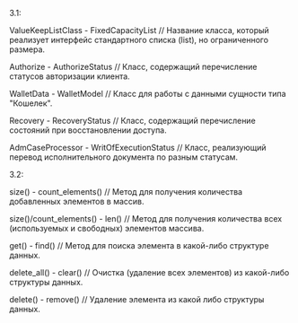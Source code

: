 3.1:

ValueKeepListClass - FixedCapacityList
// Название класса, который реализует интерфейс стандартного списка (list), но ограниченного размера.

Authorize - AuthorizeStatus
// Класс, содержащий перечисление статусов авторизации клиента.

WalletData - WalletModel
// Класс для работы с данными сущности типа "Кошелек".

Recovery - RecoveryStatus
// Класс, содержащий перечисление состояний при восстановлении доступа.

AdmCaseProcessor - WritOfExecutionStatus
// Класс, реализующий перевод исполнительного документа по разным статусам.

3.2:

size() - count_elements()
// Метод для получения количества добавленных элементов в массив.

size()/count_elements() - len()
// Метод для получения количества всех (используемых и свободных) элементов массива.

get() - find()
// Метод для поиска элемента в какой-либо структуре данных.

delete_all() - clear()
// Очистка (удаление всех элементов) из какой-либо структуры данных.

delete() - remove()
// Удаление элемента из какой либо структуры данных.